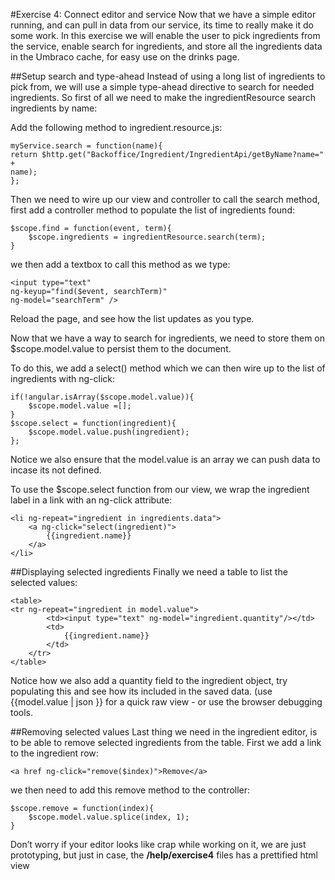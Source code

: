 #Exercise 4: Connect editor and service
Now that we have a simple editor running, and can pull in data from our service, its time to really make it do some work. In this exercise we will enable the user to pick ingredients from the service, enable search for ingredients, and store all the ingredients data in the Umbraco cache, for easy use on the drinks page. 

##Setup search and type-ahead
Instead of using a long list of ingredients to pick from, we will use a simple type-ahead directive to search for needed ingredients. So first of all we need to make the ingredientResource search ingredients by name: 

Add the following method to ingredient.resource.js:
 
	myService.search = function(name){
	return $http.get("Backoffice/Ingredient/IngredientApi/getByName?name=" +
	name);
	};

Then we need to wire up our view and controller to call the search method, first add a controller method to populate the list of ingredients found:

	$scope.find = function(event, term){
		$scope.ingredients = ingredientResource.search(term);
	}

we then add a textbox to call this method as we type: 

	<input type="text" 
	ng-keyup="find($event, searchTerm)" 
	ng-model="searchTerm" />

Reload the page, and see how the list updates as you type.

Now that we have a way to search for ingredients, we need to store them on $scope.model.value to persist them to the document.

To do this, we add a select() method which we can then wire up to the list of ingredients with ng-click:

	if(!angular.isArray($scope.model.value)){
		$scope.model.value =[];
	}
	$scope.select = function(ingredient){
		$scope.model.value.push(ingredient);
	};

Notice we also ensure that the model.value is an array we can push data to incase its not defined.

To use the $scope.select function from our view, we wrap the ingredient label in a link with an ng-click attribute:

	<li ng-repeat="ingredient in ingredients.data">
		<a ng-click="select(ingredient)">
			{{ingredient.name}}
		</a>
	</li>
 
##Displaying selected ingredients
Finally  we need a table to list the selected values:

	<table>
	<tr ng-repeat="ingredient in model.value">
			<td><input type="text" ng-model="ingredient.quantity"/></td>
			<td>
				{{ingredient.name}}
			</td>
		</tr>
	</table>

Notice how we also add a quantity field to the ingredient object, try populating this and see how its included in the saved data. (use {{model.value | json }} for a quick raw view - or use the browser debugging tools.

##Removing selected values
Last thing we need in the ingredient editor, is to be able to remove selected ingredients from the table. First we add a link to the ingredient row:

	<a href ng-click="remove($index)">Remove</a>

we then need to add this remove method to the controller:

	$scope.remove = function(index){
		$scope.model.value.splice(index, 1);
	}

Don’t worry if your editor looks like crap while working on it, we are just prototyping, but just in case, the __/help/exercise4__ files has a prettified html view